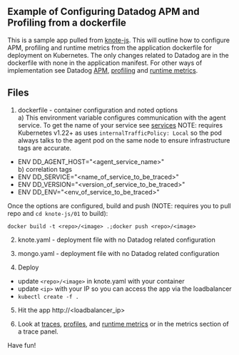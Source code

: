 Example of Configuring Datadog APM and Profiling from a dockerfile
--

This is a sample app pulled from [knote-js](https://github.com/learnk8s/knote-js).  This will outline how to configure APM, profiling and runtime metrics from the application dockerfile for deployment on Kubernetes.  The only changes related to Datadog are in the dockerfile with none in the application manifest.  For other ways of implementation see Datadog [APM](https://docs.datadoghq.com/tracing/trace_collection/dd_libraries/nodejs/?tab=containers), [profiling](https://docs.datadoghq.com/profiler/enabling/nodejs/?tab=environmentvariables) and [runtime metrics](https://docs.datadoghq.com/tracing/metrics/runtime_metrics/nodejs/?tab=environmentvariables).  
  
Files
--

1) dockerfile - container configuration and noted options  
a) This environment variable configures communication with the agent service.  To get the name of your service see [services](https://app.datadoghq.com/orchestration/overview/service)  NOTE: requires Kubernetes v1.22+ as uses ```internalTrafficPolicy: Local``` so the pod always talks to the agent pod on the same node to ensure infrastructure tags are accurate.  
- ENV DD_AGENT_HOST="<agent_service_name>"  
b) correlation tags  
- ENV DD_SERVICE="<name_of_service_to_be_traced>"  
- ENV DD_VERSION="<version_of_service_to_be_traced>"  
- ENV DD_ENV="<env_of_service_to_be_traced>"  
  
Once the options are configured, build and push (NOTE: requires you to pull repo and ```cd knote-js/01``` to build):  
```  
docker build -t <repo>/<image> .;docker push <repo>/<image>  
```  
  
2) knote.yaml - deployment file with no Datadog related configuration  
  
3) mongo.yaml - deployment file with no Datadog related configuration  
  
4) Deploy  
- update ```<repo>/<image>``` in knote.yaml with your container  
- update ```<ip>``` with your IP so you can access the app via the loadbalancer  
- ```kubectl create -f .```  
  
5) Hit the app http://<loadbalancer_ip>  
  
6) Look at [traces](https://app.datadoghq.com/apm/traces), [profiles](https://app.datadoghq.com/profiling/search), and [runtime metrics](https://app.datadoghq.com/dash/integration/30269/nodejs-runtime-metrics) or in the metrics section of a trace panel.  
  
Have fun!  

